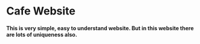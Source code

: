 # Cafe Website
#### This is very simple, easy to understand website. But in this website there are lots of uniqueness also.
